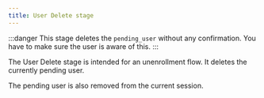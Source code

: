```yaml
---
title: User Delete stage
---
```


:::danger
This stage deletes the `pending_user` without any confirmation. You have to make sure the user is aware of this.
:::

The User Delete stage is intended for an unenrollment flow. It deletes the currently pending user.

The pending user is also removed from the current session.
